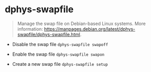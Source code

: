 # dphys-swapfile
> Manage the swap file on Debian-based Linux systems.
> More information: <https://manpages.debian.org/latest/dphys-swapfile/dphys-swapfile.html>.

- Disable the swap file
`dphys-swapfile swapoff`

- Enable the swap file
`dphys-swapfile swapon`

- Create a new swap file
`dphys-swapfile setup`
